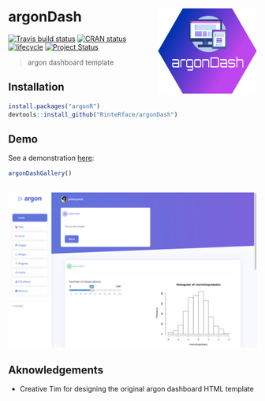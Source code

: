 # argonDash <img src="man/figures/argonDash_logo.png" width=200 align="right" />

[![Travis build status](https://travis-ci.org/RinteRface/argonDash.svg?branch=master)](https://travis-ci.org/RinteRface/argonDash)
[![CRAN status](https://www.r-pkg.org/badges/version/argonDash)](https://cran.r-project.org/package=argonDash)
[![lifecycle](https://img.shields.io/badge/lifecycle-maturing-ff69b4.svg)](https://www.tidyverse.org/lifecycle/#maturing)
[![Project Status](http://www.repostatus.org/badges/latest/wip.svg)](http://www.repostatus.org/#wip)

> argon dashboard template

## Installation

```r
install.packages("argonR")
devtools::install_github("RinteRface/argonDash")
```

## Demo

See a demonstration [here](http://130.60.24.205/argonDash/):

```r
argonDashGallery()
```

<br>
<a href="http://130.60.24.205/argonDash/" target="_blank"><img src="man/figures/argonDashDemo.png"></a>

## Aknowledgements

* Creative Tim for designing the original argon dashboard HTML template